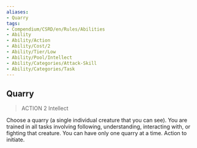 ```yaml
---
aliases:
- Quarry
tags:
- Compendium/CSRD/en/Rules/Abilities
- Ability
- Ability/Action
- Ability/Cost/2
- Ability/Tier/Low
- Ability/Pool/Intellect
- Ability/Categories/Attack-Skill
- Ability/Categories/Task
---
```


  
## Quarry  
>ACTION 2  Intellect  
  
Choose a quarry (a single individual creature that you can see). You are trained in all tasks involving following, understanding, interacting with, or fighting that creature. You can have only one quarry at a time. Action to initiate.
